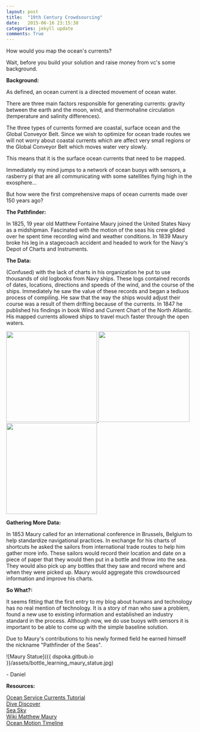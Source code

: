 ```yaml
---
layout: post
title:  "19th Century Crowdsourcing"
date:   2015-06-16 23:15:38
categories: jekyll update
comments: True
---
```


How would you map the ocean's currents?

Wait, before you build your solution and raise money from vc's some background.

**Background:**

As defined, an ocean current is a directed movement of ocean water. 

There are three main factors responsible for generating currents: gravity between the earth and the moon, wind, and thermohaline circulation (temperature and salinity differences).

The three types of currents formed are coastal, surface ocean and the Global Conveyor Belt. Since we wish to optimize for ocean trade routes we will not worry about coastal currents which are affect very small regions or the Global Conveyor Belt which moves water very slowly. 

This means that it is the surface ocean currents that need to be mapped.

Immediately my mind jumps to a network of ocean buoys with sensors, a rasberry pi that are all communicating with some satellites flying high in the exosphere...

But how were the first comprehensive maps of ocean currents made over 150 years ago?

**The Pathfinder:**

In 1825, 19 year old Matthew Fontaine Maury joined the United States Navy as a midshipman. Fascinated with the motion of the seas his crew glided over he spent time recording wind and weather conditions. In 1839 Maury broke his leg in a stagecoach accident and headed to work for the Navy's Depot of Charts and Instruments. 

**The Data:**

(Confused) with the lack of charts in his organization he put to use thousands of old logbooks from Navy ships. These logs contained records of dates, locations, directions and speeds of the wind, and the course of the ships. Immediately he saw the value of these records and began a tediuos process of compiling. He saw that the way the ships would adjust their course was a result of them drifting because of the currents. In 1847 he published his findings in book Wind and Current Chart of the North Atlantic. His mapped currents allowed ships to travel much faster through the open waters.

<a href="http://www.dspoka.github.io/assets/bottle_learning_maury_map1.jpg">
	<img src="../../../../../assets/bottle_learning_maury_map1.jpg" style="width: 243.333px;"/>
</a>
<a href="http://www.dspoka.github.io/assets/bottle_learning_maury_map2.jpg">
	<img src="../../../../../assets/bottle_learning_maury_map2.jpg" style="width: 243.333px;"/>
</a>
<a href="http://www.dspoka.github.io/assets/bottle_learning_maury_map3.jpg">
	<img src="../../../../../assets/bottle_learning_maury_map3.jpg" style="width: 243.333px;"/>
</a>

**Gathering More Data:**

In 1853 Maury called for an international conference in Brussels, Belgium to help standardize navigational practices. In exchange for his charts of shortcuts he asked the sailors from international trade routes to help him gather more info. These sailors would record their location and date on a piece of paper that they would then put in a bottle and throw into the sea. They would also pick up any bottles that they saw and record where and when they were picked up. Maury would aggregate this crowdsourced information and improve his charts. 

**So What?:**

It seems fitting that the first entry to my blog about humans and technology has no real mention of technology. It is a story of man who saw a problem, found a new use to existing information and established an industry standard in the process. Although now, we do use buoys with sensors it is important to be able to come up with the simple baseline solution.

Due to Maury's contributions to his newly formed field he earned himself the nickname "Pathfinder of the Seas". 




![Maury Statue]({{ dspoka.gitbub.io }}/assets/bottle_learning_maury_statue.jpg)

\- Daniel

**Resources:**

<a href="http://oceanservice.noaa.gov/education/tutorial_currents/welcome.html"> Ocean Service Currents Tutorial</a>
<br>
<a href="http://www.divediscover.whoi.edu/history-ocean/maury.html"> Dive Discover</a>
<br>
<a href="http://www.seasky.org/ocean-exploration/ocean-explorers-matthew-maury.html"> Sea Sky </a>
<br>
<a href="https://en.wikipedia.org/wiki/Matthew_Fontaine_Maury">Wiki Matthew Maury</a>
<br>
<a href="http://oceanmotion.org/html/background/timeline1800.html"> Ocean Motion Timeline</a>

